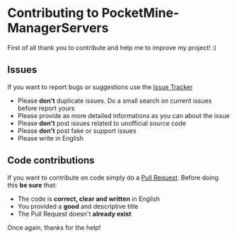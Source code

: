 # Contributing to PocketMine-ManagerServers

First of all thank you to contribute and help me to improve my project! :)

## Issues

If you want to report bugs or suggestions use the [Issue Tracker](https://github.com/matcracker/PocketMine-ManagerServers-Java/issues)

- Please **don't** duplicate issues. Do a small search on current issues before report yours
- Please provide as more detailed informations as you can about the issue
- Please **don't** post issues related to unofficial source code
- Please **don't** post fake or support issues
- Please write in English

## Code contributions

If you want to contribute on code simply do a [Pull Request](https://github.com/matcracker/PocketMine-ManagerServers-Java/pulls). Before doing this **be sure** that:
- The code is **correct, clear and written** in English
- You provided a **good** and descriptive title
- The Pull Request doesn't **already exist**

Once again, thanks for the help!
